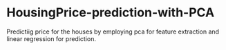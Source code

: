 # HousingPrice-prediction-with-PCA

Predictiig price for the houses by employing pca for feature extraction and  linear regression for prediction.
